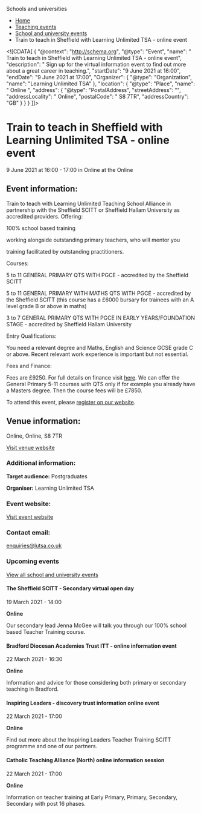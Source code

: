 Schools and universities

*   [Home](/)
*   [Teaching events](/teaching-events)
*   [School and university events](/teaching-events/training-provider-events)
*   Train to teach in Sheffield with Learning Unlimited TSA - online event

<!\[CDATA\[ { "@context": "http://schema.org", "@type": "Event", "name": " Train to teach in Sheffield with Learning Unlimited TSA - online event", "description": " Sign up for the virtual information event to find out more about a great career in teaching.", "startDate": "9 June 2021 at 16:00", "endDate": "9 June 2021 at 17:00", "Organizer": { "@type": "Organization", "name": "Learning Unlimited TSA" }, "location": { "@type": "Place", "name": " Online ", "address": { "@type": "PostalAddress", "streetAddress": "", "addressLocality": " Online", "postalCode": " S8 7TR", "addressCountry": "GB" } } } \]\]>

Train to teach in Sheffield with Learning Unlimited TSA - online event
======================================================================

9 June 2021 at 16:00 - 17:00 in Online at the Online

Event information:
------------------

Train to teach with Learning Unlimited Teaching School Alliance in partnership with the Sheffield SCITT or Sheffield Hallam University as accredited providers. Offering: 

100% school based training  
  
working alongside outstanding primary teachers, who will mentor you  
  
training facilitated by outstanding practitioners.

Courses:

5 to 11 GENERAL PRIMARY QTS WITH PGCE - accredited by the Sheffield SCITT  
  
5 to 11 GENERAL PRIMARY WITH MATHS QTS WITH PGCE - accredited by the Sheffield SCITT (this course has a £6000 bursary for trainees with an A level grade B or above in maths)  
  
3 to 7 GENERAL PRIMARY QTS WITH PGCE IN EARLY YEARS/FOUNDATION STAGE - accredited by Sheffield Hallam University

Entry Qualifications:  
  
You need a relevant degree and Maths, English and Science GCSE grade C or above. Recent relevant work experience is important but not essential.

Fees and Finance:  
  
Fees are £9250. For full details on finance visit [here](http://www.education.gov.uk/get-into-teaching). We can offer the General Primary 5-11 courses with QTS only if for example you already have a Masters degree. Then the course fees will be £7850.

To attend this event, please [register on our website](https://primarytsa.eventbrite.co.uk).

Venue information:
------------------

Online, Online, S8 7TR

[Visit venue website](https://primarytsa.eventbrite.co.uk "Online")

### Additional information:

**Target audience:** Postgraduates

**Organiser:** Learning Unlimited TSA

### Event website:

[Visit event website](https://primarytsa.eventbrite.co.uk)

### Contact email:

[enquiries@lutsa.co.uk](mailto:enquiries@lutsa.co.uk)

### Upcoming events

[View all school and university events](/teaching-events/training-provider-events)

[](/teaching-events/training-provider-events/210319-the-sheffield-scitt-secondary-virtual-open-day)

#### The Sheffield SCITT - Secondary virtual open day

19 March 2021 - 14:00

**Online**

Our secondary lead Jenna McGee will talk you through our 100% school based Teacher Training course.

[](/teaching-events/training-provider-events/210322-bradford-diocesan-academies-trust-itt-online-information-event)

#### Bradford Diocesan Academies Trust ITT - online information event

22 March 2021 - 16:30

**Online**

Information and advice for those considering both primary or secondary teaching in Bradford.

[](/teaching-events/training-provider-events/210322-inspiring-leaders-discovery-trust-information-online-event)

#### Inspiring Leaders - discovery trust information online event

22 March 2021 - 17:00

**Online**

Find out more about the Inspiring Leaders Teacher Training SCITT programme and one of our partners.

[](/teaching-events/training-provider-events/210322-catholic-teaching-alliance-north-online-information-session)

#### Catholic Teaching Alliance (North) online information session

22 March 2021 - 17:00

**Online**

Information on teacher training at Early Primary, Primary, Secondary, Secondary with post 16 phases.